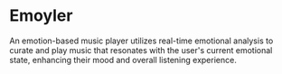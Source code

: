 # Emoyler
An emotion-based music player utilizes real-time emotional analysis to curate and play music that resonates with the user's current emotional state, enhancing their mood and overall listening experience.
